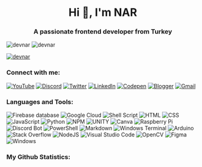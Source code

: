 <h1 align="center">Hi 👋, I'm NAR</h1>
<h3 align="center">A passionate frontend developer from Turkey</h3>

<p><img src="https://komarev.com/ghpvc/?username=devnar&label=Profile%20views&color=23b5b5&style=flat" alt="devnar" />
<img src="https://img.shields.io/badge/Most_Used_Languages-HTML-orange?style=flat" alt="devnar" /></p>

<p><a href="https://github.com/ryo-ma/github-profile-trophy"><img src="https://github-profile-trophy.vercel.app/?username=devnar&row=1&theme=discord&no-frame=true&no-bg=true" alt="devnar" /></a></p>

<h3>Connect with me:</h3>
<p>
    <a href="https://youtube.com/@_devnar"><img src="https://img.shields.io/badge/&#818;devnar-FF0000.svg?style=flat-square&logo=YouTube&logoColor=white" alt="YouTube" /></a>
    <a href="https://discord.gg/7ANkUb8Dyu"><img src="https://img.shields.io/badge/NAR support-7289DA.svg?style=flat-square&logo=discord&logoColor=white" alt="Discord" /></a>
    <a href="https://x.com/_devnar"><img src="https://img.shields.io/badge/&#818;devnar-000.svg?style=flat-square&logo=X&logoColor=white" alt="Twitter" /></a>
    <a href="https://linkedin.com/in/devnar"><img src="https://img.shields.io/badge/devnar-%230077B5.svg?style=flat-square&logo=linkedin&logoColor=white" alt="LinkedIn" /></a>
    <a href="https://codepen.io/_devnar"><img src="https://img.shields.io/badge/&#818;devnar-000.svg?style=flat-square&logo=Codepen&logoColor=white" alt="Codepen" /></a>
    <a href="https://narlog.blogspot.com/"><img src="https://img.shields.io/badge/narlog-FF5722?style=flat-square&logo=blogger&logoColor=white" alt="Blogger"></a>
    <a href="mailto:devnar@duck.com"><img src="https://img.shields.io/badge/devnar@duck.com-D14836?style=flat-square&logo=gmail&logoColor=white" alt="Gmail"></a>
</p>

<h3>Languages and Tools:</h3>
<p></p>
<p>
    <img src="https://img.shields.io/badge/firebase%20DataBase-F38020?style=for-the-badge&logo=firebase&logoColor=white" alt="Firebase database" />
    <img src="https://img.shields.io/badge/Google%20Cloud-%234285F4.svg?style=for-the-badge&logo=google-cloud&logoColor=white" alt="Google Cloud" />
    <img src="https://img.shields.io/badge/shell_script-%23121011.svg?style=for-the-badge&logo=gnu-bash&logoColor=white" alt="Shell Script" />
    <img src="https://img.shields.io/badge/HTML-%23323330.svg?style=for-the-badge&logo=html5&logoColor=f16529" alt="HTML" />
    <img src="https://img.shields.io/badge/CSS-%23323330.svg?style=for-the-badge&logo=css3&logoColor=33a9dc" alt="CSS" />
    <img src="https://img.shields.io/badge/javascript-%23323330.svg?style=for-the-badge&logo=javascript&logoColor=%23F7DF1E" alt="JavaScript" />
    <img src="https://img.shields.io/badge/python-3670A0?style=for-the-badge&logo=python&logoColor=ffdd54" alt="Python" /> <img src="https://img.shields.io/badge/NPM-%23000000.svg?style=for-the-badge&logo=npm&logoColor=white" alt="NPM" />
    <img src="https://img.shields.io/badge/Unity-%2320232a.svg?style=for-the-badge&logo=unity&logoColor=white" alt="UNITY" />
    <img src="https://img.shields.io/badge/Canva-%2300C4CC.svg?style=for-the-badge&logo=Canva&logoColor=white" alt="Canva" />
    <img src="https://img.shields.io/badge/-RaspberryPi-C51A4A?style=for-the-badge&logo=Raspberry-Pi" alt="Raspberry Pi" />
    <img src="https://img.shields.io/badge/Bot-%235835CC.svg?style=for-the-badge&logo=discord&logoColor=white" alt="Discord Bot" />
    <img src="https://img.shields.io/badge/PowerShell-%23000.svg?style=for-the-badge&logo=powershell&logoColor=white" alt="PowerShell" />
    <img src="https://img.shields.io/badge/markdown-%23000000.svg?style=for-the-badge&logo=markdown&logoColor=white" alt="Markdown" />
    <img src="https://img.shields.io/badge/Windows%20Terminal-%234D4D4D.svg?style=for-the-badge&logo=windows-terminal&logoColor=white" alt="Windows Terminal" />
    <img src="https://img.shields.io/badge/Arduino-199a9f?style=for-the-badge&logo=Arduino&logoColor=white" alt="Arduino" />
    <img src="https://img.shields.io/badge/-Stackoverflow-FE7A16?style=for-the-badge&logo=stack-overflow&logoColor=white" alt="Stack Overflow" />
    <img src="https://img.shields.io/badge/node.js-6DA55F?style=for-the-badge&logo=node.js&logoColor=white" alt="NodeJS" />
    <img src="https://img.shields.io/badge/Visual%20Studio%20Code-0078d7.svg?style=for-the-badge&logo=visual-studio-code&logoColor=white" alt="Visual Studio Code" />
    <img src="https://img.shields.io/badge/opencv-%23white.svg?style=for-the-badge&logo=opencv&logoColor=white" alt="OpenCV">
    <img src="https://img.shields.io/badge/figma-%23F24E1E.svg?style=for-the-badge&logo=figma&logoColor=white" alt="Figma">
    <img src="https://img.shields.io/badge/Windows-0078D6?style=for-the-badge&logo=windows&logoColor=white" alt="Windows" />
</p>

<h3>My Github Statistics:</h3>
<img src="https://github-readme-streak-stats.herokuapp.com?user=devnar&theme=dark&hide_border=true&border_radius=10&locale=tr" alt=""><br /><br />
